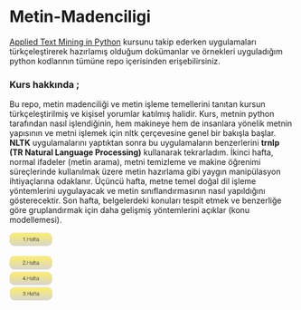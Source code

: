 # Metin-Madenciligi
[Applied Text Mining in Python](https://www.coursera.org/learn/python-text-mining) kursunu takip ederken uygulamaları türkçeleştirerek hazırlamış olduğum dokümanlar ve örnekleri uyguladığım python kodlarının tümüne repo içerisinden erişebilirsiniz. 

### Kurs hakkında ;
Bu repo, metin madenciliği ve metin işleme temellerini tanıtan kursun türkçeleştirilmiş ve kişisel yorumlar katılmış halidir. Kurs, metnin python tarafından nasıl işlendiğinin, hem makineye hem de insanlara yönelik metnin yapısının ve metni işlemek için nltk çerçevesine genel bir bakışla başlar. **NLTK** uygulamalarını yaptıktan sonra bu uygulamaların benzerlerini **trnlp (TR Natural Language Processing)** kullanarak tekrarladım. İkinci hafta, normal ifadeler (metin arama), metni temizleme ve makine öğrenimi süreçlerinde kullanılmak üzere metin hazırlama gibi yaygın manipülasyon ihtiyaçlarına odaklanır. Üçüncü hafta, metne temel doğal dil işleme yöntemlerini uygulayacak ve metin sınıflandırmasının nasıl yapıldığını gösterecektir. Son hafta, belgelerdeki konuları tespit etmek ve benzerliğe göre gruplandırmak için daha gelişmiş yöntemlerini açıklar (konu modellemesi).



[<img width="15%" src="docs/modules/ROOT/images/hafta-1.png">](/weeks/1.hafta.md)

[<img width="15%" src="docs/modules/ROOT/images/hafta-2.png">](/weeks/2.hafta.md)
</br>
[<img width="15%" src="docs/modules/ROOT/images/hafta-3.png">](/weeks/3.hafta.md)
</br>
[<img width="15%" src="docs/modules/ROOT/images/hafta-4.png">](/weeks/4.hafta.md)
